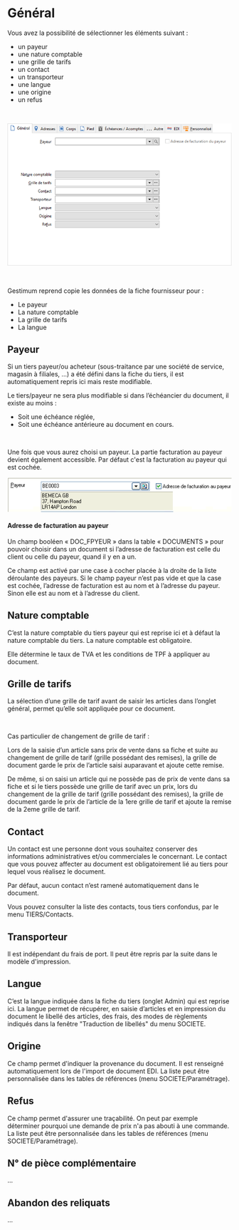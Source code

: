 # Général

Vous avez la possibilité de sélectionner les éléments suivant :


* un payeur
* une nature comptable
* une grille de tarifs
* un contact
* un transporteur
* une langue
* une origine
* un refus


 


![](OngletGeneral.png)


 


Gestimum reprend copie les données de la fiche fournisseur pour :


* Le payeur
* La nature comptable
* La grille de tarifs
* La langue


## Payeur


Si un tiers payeur/ou acheteur (sous-traitance par une société de service, 
 magasin à filiales, …) a été défini dans la fiche du tiers, il est automatiquement 
 repris ici mais reste modifiable.


Le tiers/payeur ne sera plus modifiable si dans l’échéancier du document, 
 il existe au moins :


* Soit une échéance réglée,
* Soit une échéance antérieure au document en cours.


 


Une fois que vous aurez choisi un payeur. La partie facturation au payeur 
 devient également accessible. Par défaut c'est la facturation au payeur 
 qui est cochée.


![](PayeurDocumentVente.gif)
#### Adresse de facturation au payeur


Un champ booléen « DOC\_FPYEUR » dans la table « DOCUMENTS » pour pouvoir 
 choisir dans un document si l’adresse de facturation est celle du client 
 ou celle du payeur, quand il y en a un.


Ce champ est activé par une case à cocher placée à la droite de la liste 
 déroulante des payeurs. Si le champ payeur n’est pas vide et que la case 
 est cochée, l’adresse de facturation est au nom et à l’adresse du payeur. 
 Sinon elle est au nom et à l’adresse du client.


## Nature comptable


C’est la nature comptable du tiers payeur qui est reprise ici et à défaut 
 la nature comptable du tiers. La nature comptable est obligatoire.


Elle détermine le taux de TVA et les conditions de TPF à appliquer au 
 document.


## Grille de tarifs


La sélection d’une grille de tarif avant de saisir les articles dans 
 l’onglet général, permet qu’elle soit appliquée pour ce document.


 


Cas particulier de changement de 
 grille de tarif :


Lors de la saisie d’un article sans prix de vente dans sa fiche et suite 
 au changement de grille de tarif (grille possédant des remises), la grille 
 de document garde le prix de l’article saisi auparavant et ajoute cette 
 remise.


De même, si on saisi un article qui ne possède pas de prix de vente 
 dans sa fiche et si le tiers possède une grille de tarif avec un prix, 
 lors du changement de la grille de tarif (grille possédant des remises), 
 la grille de document garde le prix de l’article de la 1ere grille de 
 tarif et ajoute la remise de la 2eme grille de tarif.


## Contact


Un contact est une personne dont vous souhaitez conserver des informations 
 administratives et/ou commerciales le concernant. Le contact que vous 
 pouvez affecter au document est obligatoirement lié au tiers pour lequel 
 vous réalisez le document.


Par défaut, aucun contact n’est ramené automatiquement dans le document.


Vous pouvez consulter la liste des contacts, tous tiers confondus, par 
 le menu TIERS/Contacts.


## Transporteur


Il est indépendant du frais de port. Il peut être repris par la suite 
 dans le modèle d'impression.


## Langue


C’est 
 la langue indiquée dans la fiche du tiers (onglet Admin) qui est reprise 
 ici. La langue permet de récupérer, en saisie d’articles 
 et en impression du document le libellé des articles, des frais, des modes 
 de règlements indiqués dans la fenêtre "Traduction de libellés" 
 du menu SOCIETE.


## Origine


Ce champ permet d'indiquer la provenance du document. Il est renseigné 
 automatiquement lors de l'import de document EDI. La liste peut être personnalisée 
 dans les tables de références (menu SOCIETE/Paramétrage).


## Refus


Ce champ permet d'assurer une traçabilité. On peut par exemple déterminer 
 pourquoi une demande de prix n'a pas abouti à une commande. La liste peut 
 être personnalisée dans les tables de références (menu SOCIETE/Paramétrage).


## N° de pièce complémentaire


...


## Abandon des reliquats


...


